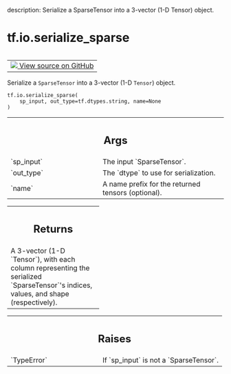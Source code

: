 description: Serialize a SparseTensor into a 3-vector (1-D Tensor) object.

<div itemscope itemtype="http://developers.google.com/ReferenceObject">
<meta itemprop="name" content="tf.io.serialize_sparse" />
<meta itemprop="path" content="Stable" />
</div>

# tf.io.serialize_sparse

<!-- Insert buttons and diff -->

<table class="tfo-notebook-buttons tfo-api nocontent" align="left">
<td>
  <a target="_blank" href="https://github.com/tensorflow/tensorflow/blob/r2.2/tensorflow/python/ops/sparse_ops.py#L1961-L1984">
    <img src="https://www.tensorflow.org/images/GitHub-Mark-32px.png" />
    View source on GitHub
  </a>
</td>
</table>



Serialize a `SparseTensor` into a 3-vector (1-D `Tensor`) object.

<pre class="devsite-click-to-copy prettyprint lang-py tfo-signature-link">
<code>tf.io.serialize_sparse(
    sp_input, out_type=tf.dtypes.string, name=None
)
</code></pre>



<!-- Placeholder for "Used in" -->


<!-- Tabular view -->
 <table class="responsive fixed orange">
<colgroup><col width="214px"><col></colgroup>
<tr><th colspan="2"><h2 class="add-link">Args</h2></th></tr>

<tr>
<td>
`sp_input`
</td>
<td>
The input `SparseTensor`.
</td>
</tr><tr>
<td>
`out_type`
</td>
<td>
The `dtype` to use for serialization.
</td>
</tr><tr>
<td>
`name`
</td>
<td>
A name prefix for the returned tensors (optional).
</td>
</tr>
</table>



<!-- Tabular view -->
 <table class="responsive fixed orange">
<colgroup><col width="214px"><col></colgroup>
<tr><th colspan="2"><h2 class="add-link">Returns</h2></th></tr>
<tr class="alt">
<td colspan="2">
A 3-vector (1-D `Tensor`), with each column representing the serialized
`SparseTensor`'s indices, values, and shape (respectively).
</td>
</tr>

</table>



<!-- Tabular view -->
 <table class="responsive fixed orange">
<colgroup><col width="214px"><col></colgroup>
<tr><th colspan="2"><h2 class="add-link">Raises</h2></th></tr>

<tr>
<td>
`TypeError`
</td>
<td>
If `sp_input` is not a `SparseTensor`.
</td>
</tr>
</table>

